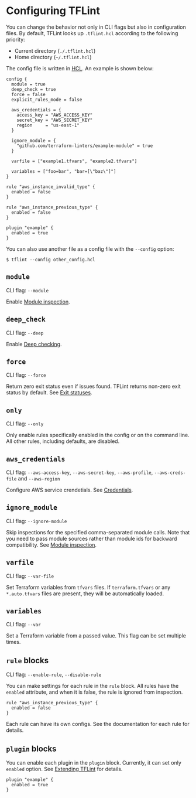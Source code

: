 # Configuring TFLint

You can change the behavior not only in CLI flags but also in configuration files. By default, TFLint looks up `.tflint.hcl` according to the following priority:

- Current directory (`./.tflint.hcl`)
- Home directory (`~/.tflint.hcl`)

The config file is written in [HCL](https://github.com/hashicorp/hcl/tree/hcl2). An example is shown below:

```hcl
config {
  module = true
  deep_check = true
  force = false
  explicit_rules_mode = false

  aws_credentials = {
    access_key = "AWS_ACCESS_KEY"
    secret_key = "AWS_SECRET_KEY"
    region     = "us-east-1"
  }

  ignore_module = {
    "github.com/terraform-linters/example-module" = true
  }

  varfile = ["example1.tfvars", "example2.tfvars"]

  variables = ["foo=bar", "bar=[\"baz\"]"]
}

rule "aws_instance_invalid_type" {
  enabled = false
}

rule "aws_instance_previous_type" {
  enabled = false
}

plugin "example" {
  enabled = true
}
```

You can also use another file as a config file with the `--config` option:

```
$ tflint --config other_config.hcl
```

## `module`

CLI flag: `--module`

Enable [Module inspection](advanced.md#module-inspection).

## `deep_check`

CLI flag: `--deep`

Enable [Deep checking](advanced.md#deep-checking).

## `force`

CLI flag: `--force`

Return zero exit status even if issues found. TFLint returns non-zero exit status by default. See [Exit statuses](../../README.md#exit-statuses).

## `only`

CLI flag: `--only`

Only enable rules specifically enabled in the config or on the command line. All other rules, including defaults, are disabled.

## `aws_credentials`

CLI flag: `--aws-access-key`, `--aws-secret-key`, `--aws-profile`, `--aws-creds-file` and `--aws-region`

Configure AWS service crendetials. See [Credentials](credentials.md).

## `ignore_module`

CLI flag: `--ignore-module`

Skip inspections for the specified comma-separated module calls. Note that you need to pass module sources rather than module ids for backward compatibility. See [Module inspection](advanced.md#module-inspection).

## `varfile`

CLI flag: `--var-file`

Set Terraform variables from `tfvars` files. If `terraform.tfvars` or any `*.auto.tfvars` files are present, they will be automatically loaded.

## `variables`

CLI flag: `--var`

Set a Terraform variable from a passed value. This flag can be set multiple times.

## `rule` blocks

CLI flag: `--enable-rule`, `--disable-rule`

You can make settings for each rule in the `rule` block. All rules have the `enabled` attribute, and when it is false, the rule is ignored from inspection.

```hcl
rule "aws_instance_previous_type" {
  enabled = false
}
```

Each rule can have its own configs. See the documentation for each rule for details.

## `plugin` blocks

You can enable each plugin in the `plugin` block. Currently, it can set only `enabled` option. See [Extending TFLint](extend.md) for details.

```
plugin "example" {
  enabled = true
}
```
